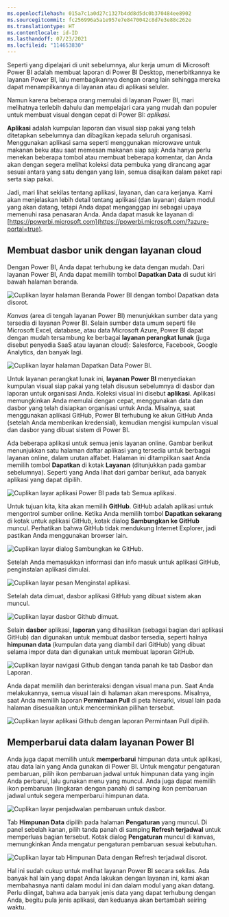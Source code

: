 ```yaml
---
ms.openlocfilehash: 015a7c1a0d27c1327b4dd8d5dc0b370484ee8902
ms.sourcegitcommit: fc256996a5a1e957e7e8470042c8d7e3e88c262e
ms.translationtype: HT
ms.contentlocale: id-ID
ms.lasthandoff: 07/23/2021
ms.locfileid: "114653830"
---
```

Seperti yang dipelajari di unit sebelumnya, alur kerja umum di Microsoft Power BI adalah membuat laporan di Power BI Desktop, menerbitkannya ke layanan Power BI, lalu membagikannya dengan orang lain sehingga mereka dapat menampilkannya di layanan atau di aplikasi seluler.

Namun karena beberapa orang memulai di layanan Power BI, mari melihatnya terlebih dahulu dan mempelajari cara yang mudah dan populer untuk membuat visual dengan cepat di Power BI: *aplikasi*.

**Aplikasi** adalah kumpulan laporan dan visual siap pakai yang telah ditetapkan sebelumnya dan dibagikan kepada seluruh organisasi. Menggunakan aplikasi sama seperti menggunakan microwave untuk makanan beku atau saat memesan makanan siap saji: Anda hanya perlu menekan beberapa tombol atau membuat beberapa komentar, dan Anda akan dengan segera melihat koleksi data pembuka yang dirancang agar sesuai antara yang satu dengan yang lain, semua disajikan dalam paket rapi serta siap pakai.

Jadi, mari lihat sekilas tentang aplikasi, layanan, dan cara kerjanya. Kami akan menjelaskan lebih detail tentang aplikasi (dan layanan) dalam modul yang akan datang, tetapi Anda dapat menganggap ini sebagai upaya memenuhi rasa penasaran Anda. Anda dapat masuk ke layanan di [https://powerbi.microsoft.com](https://powerbi.microsoft.com/?azure-portal=true).

## <a name="create-out-of-the-box-dashboards-with-cloud-services"></a>Membuat dasbor unik dengan layanan cloud

Dengan Power BI, Anda dapat terhubung ke data dengan mudah. Dari layanan Power BI, Anda dapat memilih tombol **Dapatkan Data** di sudut kiri bawah halaman beranda.

![Cuplikan layar halaman Beranda Power BI dengan tombol Dapatkan data disorot.](../media/pbi-touring_01.png)

*Kanvas* (area di tengah layanan Power BI) menunjukkan sumber data yang tersedia di layanan Power BI. Selain sumber data umum seperti file Microsoft Excel, database, atau data Microsoft Azure, Power BI dapat dengan mudah tersambung ke berbagai **layanan perangkat lunak** (juga disebut penyedia SaaS atau layanan cloud): Salesforce, Facebook, Google Analytics, dan banyak lagi.

![Cuplikan layar halaman Dapatkan Data Power BI.](../media/pbi-touring_02.png)

Untuk layanan perangkat lunak ini, **layanan Power BI** menyediakan kumpulan visual siap pakai yang telah disusun sebelumnya di dasbor dan laporan untuk organisasi Anda. Koleksi visual ini disebut **aplikasi**. Aplikasi memungkinkan Anda memulai dengan cepat, menggunakan data dan dasbor yang telah disiapkan organisasi untuk Anda. Misalnya, saat menggunakan aplikasi GitHub, Power BI terhubung ke akun GitHub Anda (setelah Anda memberikan kredensial), kemudian mengisi kumpulan visual dan dasbor yang dibuat sistem di Power BI.

Ada beberapa aplikasi untuk semua jenis layanan online. Gambar berikut menunjukkan satu halaman daftar aplikasi yang tersedia untuk berbagai layanan online, dalam urutan alfabet. Halaman ini ditampilkan saat Anda memilih tombol **Dapatkan** di kotak **Layanan** (ditunjukkan pada gambar sebelumnya). Seperti yang Anda lihat dari gambar berikut, ada banyak aplikasi yang dapat dipilih.

![Cuplikan layar aplikasi Power BI pada tab Semua aplikasi.](../media/pbi-touring_03.png)

Untuk tujuan kita, kita akan memilih **GitHub**. GitHub adalah aplikasi untuk mengontrol sumber online. Ketika Anda memilih tombol **Dapatkan sekarang** di kotak untuk aplikasi GitHub, kotak dialog **Sambungkan ke GitHub** muncul. Perhatikan bahwa GitHub tidak mendukung Internet Explorer, jadi pastikan Anda menggunakan browser lain.

![Cuplikan layar dialog Sambungkan ke GitHub.](../media/pbi-touring_03b.png)

Setelah Anda memasukkan informasi dan info masuk untuk aplikasi GitHub, penginstalan aplikasi dimulai.

![Cuplikan layar pesan Menginstal aplikasi.](../media/pbi-touring_04.png)

Setelah data dimuat, dasbor aplikasi GitHub yang dibuat sistem akan muncul.

![Cuplikan layar dasbor Github dimuat.](../media/pbi-touring_05.png)

Selain **dasbor** aplikasi, **laporan** yang dihasilkan (sebagai bagian dari aplikasi GitHub) dan digunakan untuk membuat dasbor tersedia, seperti halnya **himpunan data** (kumpulan data yang diambil dari GitHub) yang dibuat selama impor data dan digunakan untuk membuat laporan GitHub.

![Cuplikan layar navigasi Github dengan tanda panah ke tab Dasbor dan Laporan.](../media/pbi-touring_06.png)

Anda dapat memilih dan berinteraksi dengan visual mana pun. Saat Anda melakukannya, semua visual lain di halaman akan merespons. Misalnya, saat Anda memilih laporan **Permintaan Pull** di peta hierarki, visual lain pada halaman disesuaikan untuk mencerminkan pilihan tersebut.

![Cuplikan layar aplikasi Github dengan laporan Permintaan Pull dipilih.](../media/pbi-touring_06b.png)

## <a name="update-data-in-the-power-bi-service"></a>Memperbarui data dalam layanan Power BI

Anda juga dapat memilih untuk **memperbarui** himpunan data untuk aplikasi, atau data lain yang Anda gunakan di Power BI. Untuk mengatur pengaturan pembaruan, pilih ikon pembaruan jadwal untuk himpunan data yang ingin Anda perbarui, lalu gunakan menu yang muncul. Anda juga dapat memilih ikon pembaruan (lingkaran dengan panah) di samping ikon pembaruan jadwal untuk segera memperbarui himpunan data.

![Cuplikan layar penjadwalan pembaruan untuk dasbor.](../media/pbi-touring_09.png)

Tab **Himpunan Data** dipilih pada halaman **Pengaturan** yang muncul. Di panel sebelah kanan, pilih tanda panah di samping **Refresh terjadwal** untuk memperluas bagian tersebut. Kotak dialog **Pengaturan** muncul di kanvas, memungkinkan Anda mengatur pengaturan pembaruan sesuai kebutuhan.

![Cuplikan layar tab Himpunan Data dengan Refresh terjadwal disorot.](../media/pbi-touring_10.png)

Hal ini sudah cukup untuk melihat layanan Power BI secara sekilas. Ada banyak hal lain yang dapat Anda lakukan dengan layanan ini, kami akan membahasnya nanti dalam modul ini dan dalam modul yang akan datang. Perlu diingat, bahwa ada banyak jenis data yang dapat terhubung dengan Anda, begitu pula jenis aplikasi, dan keduanya akan bertambah seiring waktu.
